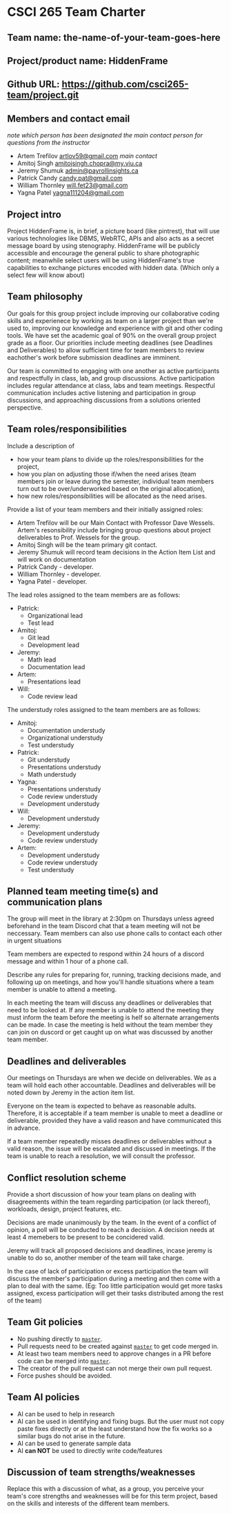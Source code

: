 # CSCI 265 Team Charter

## Team name: the-name-of-your-team-goes-here

## Project/product name: HiddenFrame

## Github URL: https://github.com/csci265-team/project.git

## Members and contact email

_note which person has been designated the main contact person for questions from the instructor_

- Artem Trefilov artlov59@gmail.com _main contact_
- Amitoj Singh amitojsingh.chopra@my.viu.ca
- Jeremy Shumuk admin@payrollinsights.ca
- Patrick Candy candy.pat@gmail.com
- William Thornley will.fet23@gmail.com
- Yagna Patel yagna111204@gmail.com

## Project intro

Project HiddenFrame is, in brief, a picture board (like pintrest), that will use various technologies like DBMS, WebRTC, APIs and also acts as a secret message board by using stenography. HiddenFrame will be publicly accessible and encourage the general public to share photographic content; meanwhile select users will be using HiddenFrame's true capabilities to exchange pictures encoded with hidden data. (Which only a select few will know about)

## Team philosophy

Our goals for this group project include improving our collaborative coding skills and experienece by working as team on a larger project than we're used to, improving our knowledge and experience with git and other coding tools. We have set the academic goal of 90% on the overall group project grade as a floor. Our priorities include meeting deadlines (see Deadlines and Deliverables) to allow sufficient time for team members to review eachother's work before submission deadlines are imminent.

Our team is committed to engaging with one another as active participants and respectfully in class, lab, and group discussions. Active participation includes regular attendance at class, labs and team meetings. Respectful communication includes active listening and participation in group discussions, and approaching discussions from a solutions oriented perspective.

## Team roles/responsibilities

Include a description of

- how your team plans to divide up the roles/responsibilities for the project,
- how you plan on adjusting those if/when the need arises (team members join or leave during the semester, individual team members turn out to be over/underworked based on the original allocation),
- how new roles/responsibilities will be allocated as the need arises.

Provide a list of your team members and their initially assigned roles:

- Artem Trefilov will be our Main Contact with Professor Dave Wessels. Artem's resonsibility include bringing group questions about project deliverables to Prof. Wessels for the group.
- Amitoj Singh will be the team primary git contact.
- Jeremy Shumuk will record team decisions in the Action Item List and will work on documentation
- Patrick Candy - developer.
- William Thornley - developer.
- Yagna Patel - developer.

The lead roles assigned to the team members are as follows:

- Patrick:
  - Organizational lead
  - Test lead
- Amitoj:
  - Git lead
  - Development lead
- Jeremy:
  - Math lead
  - Documentation lead
- Artem:
  - Presentations lead
- Will:
  - Code review lead

The understudy roles assigned to the team members are as follows:

- Amitoj:
  - Documentation understudy
  - Organizational understudy
  - Test understudy
- Patrick:
  - Git understudy
  - Presentations understudy
  - Math understudy
- Yagna:
  - Presentations understudy
  - Code review understudy
  - Development understudy
- Will:
  - Development understudy
- Jeremy:
  - Development understudy
  - Code review understudy
- Artem:
  - Development understudy
  - Code review understudy
  - Test understudy

## Planned team meeting time(s) and communication plans

The group will meet in the library at 2:30pm on Thursdays unless agreed beforehand in the team Discord chat that a team meeting will not be neccessary. Team members can also use phone calls to contact each other in urgent situations

Team members are expected to respond within 24 hours of a discord message and within 1 hour of a phone call.

Describe any rules for preparing for, running, tracking decisions made, and following up on meetings,
and how you'll handle situations where a team member is unable to attend a meeting.

In each meeting the team will discuss any deadlines or deliverables that need to be looked at. If any member is unable to attend the meeting they must inform the team before the meeting is helf so alternate arrangements can be made. In case the meeting is held without the team member they can join on duscord or get caught up on what was discussed by another team member.

## Deadlines and deliverables

Our meetings on Thursdays are when we decide on deliverables. We as a team will hold each other accountable. Deadlines and deliverables will be noted down by Jeremy in the action item list.

Everyone on the team is expected to behave as reasonable adults. Therefore, it is acceptable if a team member is unable to meet a deadline or deliverable, provided they have a valid reason and have communicated this in advance.

If a team member repeatedly misses deadlines or deliverables without a valid reason, the issue will be escalated and discussed in meetings. If the team is unable to reach a resolution, we will consult the professor.

## Conflict resolution scheme

Provide a short discussion of how your team plans on dealing with disagreements within the team
regarding participation (or lack thereof), workloads, design, project features, etc.

Decisions are made unanimously by the team. In the event of a conflict of opinion, a poll will be conducted to reach a decision. A decision needs at least 4 memebers to be present to be concidered valid.

Jeremy will track all proposed decisions and deadlines, incase jeremy is unable to do so, another member of the team will take charge.

In the case of lack of participation or excess participation the team will discuss the member's participation during a meeting and then come with a plan to deal with the same. (Eg: Too little participation would get more tasks assigned, excess participation will get their tasks distributed among the rest of the team)

## Team Git policies

- No pushing directly to [`master`](https://github.com/csci265-team/project/tree/master).
- Pull requests need to be created against [`master`](https://github.com/csci265-team/project/tree/master) to get code merged in.
- At least two team members need to approve changes in a PR before code can be merged into [`master`](https://github.com/csci265-team/project/tree/master).
- The creator of the pull request can not merge their own pull request.
- Force pushes should be avoided.

## Team AI policies

- AI can be used to help in research
- AI can be used in identifying and fixing bugs. But the user must not copy paste fixes directly or at the least understand how the fix works so a similar bugs do not arise in the future.
- AI can be used to generate sample data
- AI **can NOT** be used to directly write code/features

## Discussion of team strengths/weaknesses

Replace this with a discussion of what, as a group, you perceive your team's core strengths
and weaknesses will be for this term project, based on the skills
and interests of the different team members.
